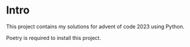 # Intro

This project contains my solutions for advent of code 2023 using Python.

Poetry is required to install this project.
